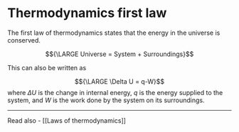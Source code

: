 # Thermodynamics first law
The first law of thermodynamics states that the energy in the universe is conserved.

$${\LARGE Universe = System + Surroundings}$$

This can also be written as 

$${\LARGE \Delta U = q-W}$$
where ${\Delta U}$ is the change in internal energy,
*q* is the energy supplied to the system, and 
*W* is the work done by the system on its surroundings.




---
Read also - [[Laws of thermodynamics]]